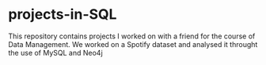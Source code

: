 # projects-in-SQL
This repository contains projects I worked on with a friend for the course of Data Management. We worked on a Spotify dataset and analysed it throught the use of MySQL and Neo4j
